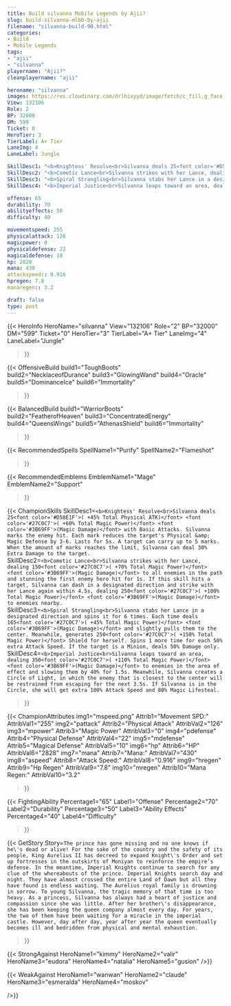 ```yaml
---
title: Build silvanna Mobile Legends by Ajii?
slug: build-silvanna-mlbb-by-ajii
filename: "silvanna-build-90.html"
categories: 
- Build 
- Mobile Legends
tags: 
- "ajii"
- "silvanna"
playername: "Ajii?"
cleanplayername: "ajii"

heroname: "silvanna"
images: https://res.cloudinary.com/drlhixyyd/image/fetch/c_fill,g_face,f_auto/https://cdn2-build.mobagenie.my.id/p/images/banner/full/silvanna.jpg
View: 132106 
Role: 2 
BP: 32000
DM: 599 
Ticket: 0 
HeroTier: 3 
TierLabel: A+ Tier 
LaneImg: 4
LaneLabel: Jungle 

SkillDesc1: "<b>Knightess' Resolve<br>Silvanna deals 25<font color='#D58E1F'>( +45% Total Physical ATK)</font> <font color='#27C0C7'>( +60% Total Magic Power)</font> <font color='#3B69FF'>(Magic Damage)</font> with Basic Attacks. Silvanna marks the enemy hit. Each mark reduces the target's Physical &amp; Magic Defense by 3-6. Lasts for 5s. A target can carry up to 5 marks. When the amount of marks reaches the limit, Silvanna can deal 30% Extra Damage to the target."   
SkillDesc2: "<b>Cometic Lance<br>Silvanna strikes with her Lance, dealing 150<font color='#27C0C7'>( +70% Total Magic Power)</font> <font color='#3B69FF'>(Magic Damage)</font> to all enemies in the path and stunning the first enemy hero hit for 1s. If this skill hits a target, Silvanna can dash in a designated direction and strike with her Lance again within 4.5s, dealing 250<font color='#27C0C7'>( +100% Total Magic Power)</font> <font color='#3B69FF'>(Magic Damage)</font> to enemies nearby."   
SkillDesc3: "<b>Spiral Strangling<br>Silvanna stabs her Lance in a designated direction and spins it for 6 times. Each time deals 165<font color='#27C0C7'>( +45% Total Magic Power)</font> <font color='#3B69FF'>(Magic Damage)</font> and slightly pulls them to the center. Meanwhile, generates 250<font color='#27C0C7'>( +150% Total Magic Power)</font> Shield for herself. Spins 1 more time for each 50% extra Attack Speed. If the target is a Minion, deals 50% Damage only."   
SkillDesc4: "<b>Imperial Justice<br>Silvanna leaps toward an area, dealing 350<font color='#27C0C7'>( +110% Total Magic Power)</font> <font color='#3B69FF'>(Magic Damage)</font> to enemies in the area of effect and slowing them by 40% for 1.5s. Meanwhile, Silvanna creates a Circle of Light, in which the enemy that is closest to the center will be restrained from escaping for the next 3.5s. If Silvanna is in the Circle, she will get extra 100% Attack Speed and 80% Magic Lifesteal."  

offense: 65 
durability: 70 
abilityeffects: 50 
difficulty: 40 

movementspeed: 255
physicalattack: 126
magicpower: 0
physicaldefense: 22
magicaldefense: 10
hp: 2828
mana: 430
attackspeed:: 0.916
hpregen: 7.8
manaregen:: 3.2

draft: false
type: post
---
```


{{< HeroInfo 
HeroName="silvanna" 
View="132106" 
Role="2" 
BP="32000" 
DM="599" 
Ticket="0" 
HeroTier="3" 
TierLabel="A+ Tier" 
LaneImg="4" 
LaneLabel="Jungle" 
>}}
 
{{< OffensiveBuild 
build1="ToughBoots"  
build2="NecklaceofDurance" 
build3="GlowingWand" 
build4="Oracle" 
build5="DominanceIce" 
build6="Immortality" 
>}} 

{{< BalancedBuild 
build1="WarriorBoots"  
build2="FeatherofHeaven" 
build3="ConcentratedEnergy" 
build4="QueensWings" 
build5="AthenasShield" 
build6="Immortality" 
>}}


{{< RecommendedSpells 
SpellName1="Purify" 
SpellName2="Flameshot" 
>}}  

{{< RecommendedEmblems 
EmblemName1="Mage" 
EmblemName2="Support" 
>}}   

{{< ChampionSkills 
SkillDesc1=`<b>Knightess' Resolve<br>Silvanna deals 25<font color='#D58E1F'>( +45% Total Physical ATK)</font> <font color='#27C0C7'>( +60% Total Magic Power)</font> <font color='#3B69FF'>(Magic Damage)</font> with Basic Attacks. Silvanna marks the enemy hit. Each mark reduces the target's Physical &amp; Magic Defense by 3-6. Lasts for 5s. A target can carry up to 5 marks. When the amount of marks reaches the limit, Silvanna can deal 30% Extra Damage to the target.`   
SkillDesc2=`<b>Cometic Lance<br>Silvanna strikes with her Lance, dealing 150<font color='#27C0C7'>( +70% Total Magic Power)</font> <font color='#3B69FF'>(Magic Damage)</font> to all enemies in the path and stunning the first enemy hero hit for 1s. If this skill hits a target, Silvanna can dash in a designated direction and strike with her Lance again within 4.5s, dealing 250<font color='#27C0C7'>( +100% Total Magic Power)</font> <font color='#3B69FF'>(Magic Damage)</font> to enemies nearby.`   
SkillDesc3=`<b>Spiral Strangling<br>Silvanna stabs her Lance in a designated direction and spins it for 6 times. Each time deals 165<font color='#27C0C7'>( +45% Total Magic Power)</font> <font color='#3B69FF'>(Magic Damage)</font> and slightly pulls them to the center. Meanwhile, generates 250<font color='#27C0C7'>( +150% Total Magic Power)</font> Shield for herself. Spins 1 more time for each 50% extra Attack Speed. If the target is a Minion, deals 50% Damage only.`   
SkillDesc4=`<b>Imperial Justice<br>Silvanna leaps toward an area, dealing 350<font color='#27C0C7'>( +110% Total Magic Power)</font> <font color='#3B69FF'>(Magic Damage)</font> to enemies in the area of effect and slowing them by 40% for 1.5s. Meanwhile, Silvanna creates a Circle of Light, in which the enemy that is closest to the center will be restrained from escaping for the next 3.5s. If Silvanna is in the Circle, she will get extra 100% Attack Speed and 80% Magic Lifesteal.`   
>}}

{{< ChampionAttributes
img1="mspeed.png" Attrib1="Movement SPD:" AttribVal1="255"
img2="pattack" Attrib2="Physical Attack" AttribVal2="126"
img3="mpower" Attrib3="Magic Power" AttribVal3="0"
img4="pdefense" Attrib4="Physical Defense" AttribVal4="22"
img5="mdefense" Attrib5="Magical Defense" AttribVal5="10"
img6="hp" Attrib6="HP" AttribVal6="2828"
img7="mana" Attrib7="Mana:" AttribVal7="430"
img8="aspeed" Attrib8="Attack Speed:" AttribVal8="0.916"
img9="hregen" Attrib9="Hp Regen" AttribVal9="7.8"
img10="mregen" Attrib10="Mana Regen:" AttribVal10="3.2"
>}}


{{< FightingAbility
Percentage1="65" Label1="Offense"
Percentage2="70" Label2="Durability"
Percentage3="50" Label3="Ability Effects"
Percentage4="40" Label4="Difficulty"
 >}}

{{< GetStory 
Story=` The prince has gone missing and no one knows if he\'s dead or alive! For the sake of the country and the safety of its people, King Aurelius II has decreed to expand Knight\'s Order and set up fortresses in the outskirts of Moniyan to reinforce the empire’s defense. In the meantime, Imperial Knights continue to search for any clue of the whereabouts of the prince. Imperial Knights search day and night. They have almost crossed the entire Land of Dawn but all they have found is endless waiting. The Aurelius royal family is drowning in sorrow. To young Silvanna, the tragic memory of that time is too heavy. As a princess, Silvanna has always had a heart of justice and compassion since she was little. After her brother\'s disappearance, she has been keeping the queen company almost every day. For years, the two of them have been waiting for a miracle in the imperial castle. However, day after day, year after year the queen eventually becomes ill and bedridden from physical and mental exhaustion. ` 
>}}

{{< StrongAgainst 
HeroName1="kimmy"
HeroName2="valir"
HeroName3="eudora"
HeroName4="natalia"
HeroName5="gusion"
/>}}

{{< WeakAgainst
HeroName1="wanwan"
HeroName2="claude"
HeroName3="esmeralda"
HeroName4="moskov"

/>}}
